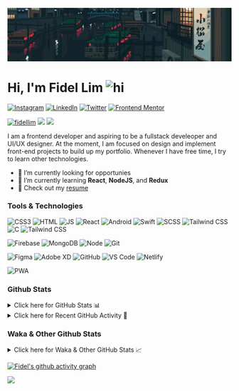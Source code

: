 ![Tokyo Downtown](tokyoDowntown.gif)

# Hi, I'm Fidel Lim <img src="https://user-images.githubusercontent.com/1303154/88677602-1635ba80-d120-11ea-84d8-d263ba5fc3c0.gif" width="28px" alt="hi">

[![Instagram](https://img.shields.io/badge/-Instagram-E4405F?logo=instagram&logoColor=white&style=flat-square)](https://www.instagram.com/_fidel_lim_/)
[![LinkedIn](https://img.shields.io/badge/-LinkedIn-0A66C2?logo=linkedin&style=flat-square)](https://www.linkedin.com/in/fidellim/)
[![Twitter](https://img.shields.io/badge/-Twitter-1DA1F2?logo=twitter&logoColor=white&style=flat-square)](https://twitter.com/fidellim)
[![Frontend Mentor](https://img.shields.io/badge/-Frontend_Mentor-3F54A3?logo=frontendmentor&logoColor=white&style=flat-square)](https://www.frontendmentor.io/profile/fidellim)

[<img src="https://komarev.com/ghpvc/?username=fidellim&label=Profile%20views&color=0e75b6&style=flat-square" alt="fidellim" />](https://github.com/fidellim/fidellim)
[<img src="https://img.shields.io/badge/Email-lim.fidel%40gmail.com-orange?style=flat-square&logo=gmail">](mailto:lim.fidel@gmail.com)
[<img src="https://img.shields.io/badge/Personal%20Site-fidellim--portfolio.netlify.app-red?style=flat-square&logo=safari">](https://fidellim-portfolio.netlify.app/)

I am a frontend developer and aspiring to be a fullstack develeoper and UI/UX designer. At the moment, I am focused on design and implement front-end projects to build up my portfolio. Whenever I have free time, I try to learn other technologies.

- 🔭 I’m currently looking for opportunies
- 🌱 I’m currently learning **React**, **NodeJS**, and **Redux**
- 📝 Check out my [resume](https://drive.google.com/file/d/12o73Dl_-TSjDzTQmxxTFEbZvliw326vH/view?usp=sharing)

### Tools & Technologies

![CSS3](https://img.shields.io/badge/-CSS-157286?logo=css3&style=flat-square)
![HTML](https://img.shields.io/badge/-HTML-E34F26?logo=html5&logoColor=white&style=flat-square)
![JS](https://img.shields.io/badge/-Javascript-F7DF1E?logo=javascript&logoColor=black&logoWidth=25&style=flat-square)
![React](https://img.shields.io/badge/-React-61DAFB?logo=react&logoColor=white&style=flat-square)
![Android](https://img.shields.io/badge/-Android-3DDC84?logo=android&logoColor=black&logoWidth=25&style=flat-square)
![Swift](https://img.shields.io/badge/-Swift-FA7343?logo=swift&logoColor=white&logoWidth=25&style=flat-square)
![SCSS](https://img.shields.io/badge/-SASS-C76494?logo=sass&logoColor=white&logoWidth=25&style=flat-square)
![Tailwind CSS](https://img.shields.io/badge/-Tailwind_CSS-15B3C0?logo=tailwindcss&logoColor=white&logoWidth=25&style=flat-square)
![C](https://custom-icon-badges.herokuapp.com/badge/C-03599C.svg?logo=c-in-hexagon&logoColor=white&style=flat-square)
![Tailwind CSS](https://img.shields.io/badge/-Bash-4EAA25?logo=gnubash&logoColor=white&logoWidth=25&style=flat-square)

![Firebase](https://img.shields.io/badge/-Firebase-F05032?logo=firebase&logoColor=white&style=flat-square)
![MongoDB](https://img.shields.io/badge/-MongoDB-47A248?logo=mongodb&logoColor=white&style=flat-square)
![Node](https://img.shields.io/badge/-NodeJS-F05032?logo=node.js&logoColor=white&style=flat-square)
![Git](https://img.shields.io/badge/-Git-F05032?logo=git&logoColor=white&style=flat-square)

![Figma](https://img.shields.io/badge/-Figma-F24E1E?logo=figma&logoColor=white&style=flat-square)
![Adobe XD](https://img.shields.io/badge/-Adobe%20XD-FF61F6?logo=adobe%20xd&logoColor=black&logoWidth=25&style=flat-square)
![GitHub](https://img.shields.io/badge/-GitHub-181717?logo=github&style=flat-square)
![VS Code](https://img.shields.io/badge/-VS%20Code-007ACC?logo=visual%20studio%20code&style=flat-square)
![Netlify](https://img.shields.io/badge/-Netlify-00C7B7?logo=netlify&logoColor=white&style=flat-square)

![PWA](https://img.shields.io/badge/-PWA-550EBE?logo=pwa&logoColor=white&style=flat-square)

### Github Stats

<details>
	<summary>
		Click here for GitHub Stats 📊
	</summary>
	<br/>

<img src="https://github-readme-stats.vercel.app/api/top-langs/?username=fidellim&layout=compact&langs_count=8&hide=scss,css,html&theme=dracula&border_color=ff4499" alt="fidellim" />
<img src="https://github-readme-stats.vercel.app/api?username=fidellim&show_icons=true&locale=en&theme=tokyonight&hide_border=true" alt="fidellim" />
<img src="https://github-readme-streak-stats.herokuapp.com?user=fidellim&theme=material-palenight&hide_border=true&date_format=M%20j%5B%2C%20Y%5D" alt="fidellim" />

</details>

<details>
	<summary>
		Click here for Recent GitHub Activity 🚴
	</summary>
	<br/>

<!--RECENT_ACTIVITY:start-->

<!--RECENT_ACTIVITY:last_update-->

</details>

### Waka & Other Github Stats

<details>
	<summary>
		Click here for Waka & Other GitHub Stats 📈
	</summary>
	<br/>
	
<!--START_SECTION:waka-->
![Lines of code](https://img.shields.io/badge/From%20Hello%20World%20I%27ve%20Written-493%20Thousand%20lines%20of%20code-blue)

**🐱 My GitHub Data**

> 🏆 305 Contributions in the Year 2022
>
> 📦 165.9 kB Used in GitHub's Storage
>
> 💼 Opted to Hire
>
> 📜 62 Public Repositories
>
> 🔑 0 Private Repositories
>
> **I'm a Night 🦉**

```text
🌞 Morning    65 commits     ██░░░░░░░░░░░░░░░░░░░░░░░   8.59%
🌆 Daytime    202 commits    ██████░░░░░░░░░░░░░░░░░░░   26.68%
🌃 Evening    271 commits    █████████░░░░░░░░░░░░░░░░   35.8%
🌙 Night      219 commits    ███████░░░░░░░░░░░░░░░░░░   28.93%

```

📅 **I'm Most Productive on Monday**

```text
Monday       140 commits    ████░░░░░░░░░░░░░░░░░░░░░   18.49%
Tuesday      84 commits     ██░░░░░░░░░░░░░░░░░░░░░░░   11.1%
Wednesday    80 commits     ██░░░░░░░░░░░░░░░░░░░░░░░   10.57%
Thursday     125 commits    ████░░░░░░░░░░░░░░░░░░░░░   16.51%
Friday       127 commits    ████░░░░░░░░░░░░░░░░░░░░░   16.78%
Saturday     93 commits     ███░░░░░░░░░░░░░░░░░░░░░░   12.29%
Sunday       108 commits    ███░░░░░░░░░░░░░░░░░░░░░░   14.27%

```

📊 **This Week I Spent My Time On**

```text
⌚︎ Time Zone: Asia/Dubai

💬 Programming Languages:
Markdown                 4 hrs 25 mins       ████████████████░░░░░░░░░   64.91%
YAML                     2 hrs 11 mins       ████████░░░░░░░░░░░░░░░░░   32.1%
Makefile                 9 mins              ░░░░░░░░░░░░░░░░░░░░░░░░░   2.33%
C                        2 mins              ░░░░░░░░░░░░░░░░░░░░░░░░░   0.51%
Python                   0 secs              ░░░░░░░░░░░░░░░░░░░░░░░░░   0.08%

🔥 Editors:
VS Code                  6 hrs 48 mins       █████████████████████████   100.0%

🐱‍💻 Projects:
Github fidellim README   5 hrs 1 min         ██████████████████░░░░░░░   73.84%
fidellim_readme          52 mins             ███░░░░░░░░░░░░░░░░░░░░░░   12.93%
awesome-github-profile-re21 mins             █░░░░░░░░░░░░░░░░░░░░░░░░   5.22%
waka-readme-stats        21 mins             █░░░░░░░░░░░░░░░░░░░░░░░░   5.17%
42-minitalk              8 mins              ░░░░░░░░░░░░░░░░░░░░░░░░░   1.97%

💻 Operating System:
Windows                  5 hrs 44 mins       █████████████████████░░░░   84.23%
Mac                      1 hr 4 mins         ████░░░░░░░░░░░░░░░░░░░░░   15.77%

```

**I Mostly Code in SCSS**

```text
SCSS                     15 repos            ███████░░░░░░░░░░░░░░░░░░   31.25%
HTML                     10 repos            █████░░░░░░░░░░░░░░░░░░░░   20.83%
JavaScript               8 repos             ████░░░░░░░░░░░░░░░░░░░░░   16.67%
CSS                      7 repos             ███░░░░░░░░░░░░░░░░░░░░░░   14.58%
C                        4 repos             ██░░░░░░░░░░░░░░░░░░░░░░░   8.33%

```

Last Updated on 17/03/2022 18:29:18 UTC

<!--END_SECTION:waka-->

</details>

[![Fidel's github activity graph](https://activity-graph.herokuapp.com/graph?username=fidellim&theme=material-palenight&hide_border=true)](https://github.com/ashutosh00710/github-readme-activity-graph)

<img src="https://capsule-render.vercel.app/api?type=waving&color=gradient&height=80&section=footer"/>

<!-- https://github.com/JaeSeoKim/badge42 -->
<!-- <details>
<summary>
<img src="https://img.shields.io/badge/-Abu_Dhabi-000000?logo=42&style=flat-square">
</summary>

<img src="https://badge42.herokuapp.com/api/stats/flim?privacyEmail=true">
<img src="https://badge42.herokuapp.com/api/stats/flim?cursus=C%20Piscine&privacyEmail=true">

</details>
-->
